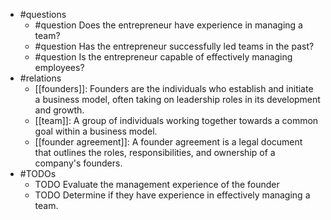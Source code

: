 - #questions
	- #question Does the entrepreneur have experience in managing a team?
	- #question Has the entrepreneur successfully led teams in the past?
	- #question Is the entrepreneur capable of effectively managing employees?
- #relations
	- [[founders]]: Founders are the individuals who establish and initiate a business model, often taking on leadership roles in its development and growth.
	- [[team]]: A group of individuals working together towards a common goal within a business model.
	- [[founder agreement]]: A founder agreement is a legal document that outlines the roles, responsibilities, and ownership of a company's founders.
- #TODOs
	- TODO Evaluate the management experience of the founder
	- TODO  Determine if they have experience in effectively managing a team.

















































































